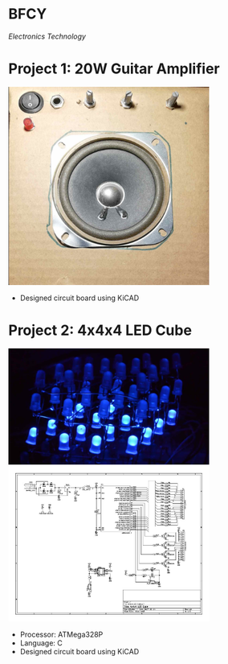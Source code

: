 # BFCY
*Electronics Technology*


# Project 1: 20W Guitar Amplifier
<img src="guitarampfront.jpg" alt="Front face of the guitar amplifier" width="400"/>


* Designed circuit board using KiCAD



# Project 2: 4x4x4 LED Cube

<img src="4x4x4LEDCube.jpg" alt="Image of an LED Cube with blue LEDs" width="400"/>
<img src="4x4x4 LED Cube schematic.jpg" alt="LED Cube Schematic" width="400"/>


* Processor: ATMega328P
* Language: C
* Designed circuit board using KiCAD
